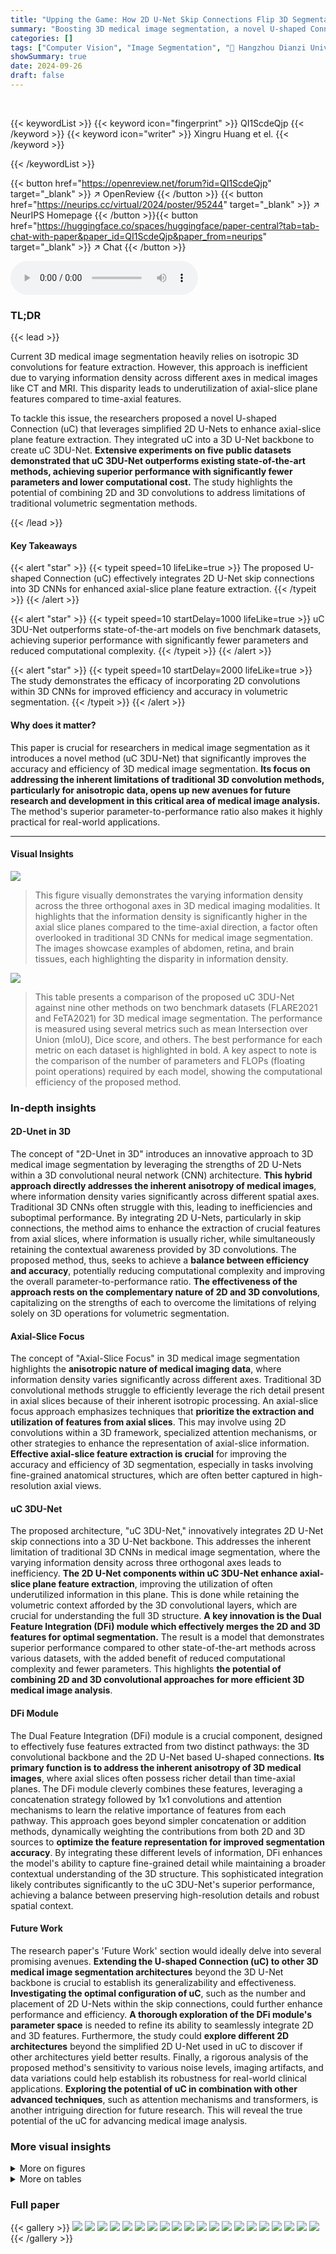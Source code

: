 ```yaml
---
title: "Upping the Game: How 2D U-Net Skip Connections Flip 3D Segmentation"
summary: "Boosting 3D medical image segmentation, a novel U-shaped Connection (uC) integrates 2D U-Net skip connections into 3D CNNs, improving axial-slice plane feature extraction, surpassing state-of-the-art ..."
categories: []
tags: ["Computer Vision", "Image Segmentation", "🏢 Hangzhou Dianzi University",]
showSummary: true
date: 2024-09-26
draft: false
---
```


<br>

{{< keywordList >}}
{{< keyword icon="fingerprint" >}} QI1ScdeQjp {{< /keyword >}}
{{< keyword icon="writer" >}} Xingru Huang et el. {{< /keyword >}}
 
{{< /keywordList >}}

{{< button href="https://openreview.net/forum?id=QI1ScdeQjp" target="_blank" >}}
↗ OpenReview
{{< /button >}}
{{< button href="https://neurips.cc/virtual/2024/poster/95244" target="_blank" >}}
↗ NeurIPS Homepage
{{< /button >}}{{< button href="https://huggingface.co/spaces/huggingface/paper-central?tab=tab-chat-with-paper&paper_id=QI1ScdeQjp&paper_from=neurips" target="_blank" >}}
↗ Chat
{{< /button >}}



<audio controls>
    <source src="https://ai-paper-reviewer.com/QI1ScdeQjp/podcast.wav" type="audio/wav">
    Your browser does not support the audio element.
</audio>


### TL;DR


{{< lead >}}

Current 3D medical image segmentation heavily relies on isotropic 3D convolutions for feature extraction. However, this approach is inefficient due to varying information density across different axes in medical images like CT and MRI. This disparity leads to underutilization of axial-slice plane features compared to time-axial features.



To tackle this issue, the researchers proposed a novel U-shaped Connection (uC) that leverages simplified 2D U-Nets to enhance axial-slice plane feature extraction.  They integrated uC into a 3D U-Net backbone to create uC 3DU-Net.  **Extensive experiments on five public datasets demonstrated that uC 3DU-Net outperforms existing state-of-the-art methods, achieving superior performance with significantly fewer parameters and lower computational cost.** The study highlights the potential of combining 2D and 3D convolutions to address limitations of traditional volumetric segmentation methods.

{{< /lead >}}


#### Key Takeaways

{{< alert "star" >}}
{{< typeit speed=10 lifeLike=true >}} The proposed U-shaped Connection (uC) effectively integrates 2D U-Net skip connections into 3D CNNs for enhanced axial-slice plane feature extraction. {{< /typeit >}}
{{< /alert >}}

{{< alert "star" >}}
{{< typeit speed=10 startDelay=1000 lifeLike=true >}} uC 3DU-Net outperforms state-of-the-art models on five benchmark datasets, achieving superior performance with significantly fewer parameters and reduced computational complexity. {{< /typeit >}}
{{< /alert >}}

{{< alert "star" >}}
{{< typeit speed=10 startDelay=2000 lifeLike=true >}} The study demonstrates the efficacy of incorporating 2D convolutions within 3D CNNs for improved efficiency and accuracy in volumetric segmentation. {{< /typeit >}}
{{< /alert >}}

#### Why does it matter?
This paper is crucial for researchers in medical image segmentation as it introduces a novel method (uC 3DU-Net) that significantly improves the accuracy and efficiency of 3D medical image segmentation.  **Its focus on addressing the inherent limitations of traditional 3D convolution methods, particularly for anisotropic data, opens up new avenues for future research and development in this critical area of medical image analysis.** The method's superior parameter-to-performance ratio also makes it highly practical for real-world applications.

------
#### Visual Insights



![](https://ai-paper-reviewer.com/QI1ScdeQjp/figures_1_1.jpg)

> This figure visually demonstrates the varying information density across the three orthogonal axes in 3D medical imaging modalities. It highlights that the information density is significantly higher in the axial slice planes compared to the time-axial direction, a factor often overlooked in traditional 3D CNNs for medical image segmentation. The images showcase examples of abdomen, retina, and brain tissues, each highlighting the disparity in information density.





![](https://ai-paper-reviewer.com/QI1ScdeQjp/tables_6_1.jpg)

> This table presents a comparison of the proposed uC 3DU-Net against nine other methods on two benchmark datasets (FLARE2021 and FeTA2021) for 3D medical image segmentation.  The performance is measured using several metrics such as mean Intersection over Union (mIoU), Dice score, and others.  The best performance for each metric on each dataset is highlighted in bold. A key aspect to note is the comparison of the number of parameters and FLOPs (floating point operations) required by each model, showing the computational efficiency of the proposed method.





### In-depth insights


#### 2D-Unet in 3D
The concept of "2D-Unet in 3D" introduces an innovative approach to 3D medical image segmentation by leveraging the strengths of 2D U-Nets within a 3D convolutional neural network (CNN) architecture.  **This hybrid approach directly addresses the inherent anisotropy of medical images**, where information density varies significantly across different spatial axes.  Traditional 3D CNNs often struggle with this, leading to inefficiencies and suboptimal performance. By integrating 2D U-Nets, particularly in skip connections, the method aims to enhance the extraction of crucial features from axial slices, where information is usually richer, while simultaneously retaining the contextual awareness provided by 3D convolutions. The proposed method, thus, seeks to achieve a **balance between efficiency and accuracy**, potentially reducing computational complexity and improving the overall parameter-to-performance ratio.  **The effectiveness of the approach rests on the complementary nature of 2D and 3D convolutions**, capitalizing on the strengths of each to overcome the limitations of relying solely on 3D operations for volumetric segmentation.

#### Axial-Slice Focus
The concept of "Axial-Slice Focus" in 3D medical image segmentation highlights the **anisotropic nature of medical imaging data**, where information density varies significantly across different axes.  Traditional 3D convolutional methods struggle to efficiently leverage the rich detail present in axial slices because of their inherent isotropic processing.  An axial-slice focus approach emphasizes techniques that **prioritize the extraction and utilization of features from axial slices**. This may involve using 2D convolutions within a 3D framework, specialized attention mechanisms, or other strategies to enhance the representation of axial-slice information.  **Effective axial-slice feature extraction is crucial** for improving the accuracy and efficiency of 3D segmentation, especially in tasks involving fine-grained anatomical structures, which are often better captured in high-resolution axial views.

#### uC 3DU-Net
The proposed architecture, "uC 3DU-Net," innovatively integrates 2D U-Net skip connections into a 3D U-Net backbone. This addresses the inherent limitation of traditional 3D CNNs in medical image segmentation, where the varying information density across three orthogonal axes leads to inefficiency.  **The 2D U-Net components within uC 3DU-Net enhance axial-slice plane feature extraction**, improving the utilization of often underutilized information in this plane. This is done while retaining the volumetric context afforded by the 3D convolutional layers, which are crucial for understanding the full 3D structure.  **A key innovation is the Dual Feature Integration (DFi) module which effectively merges the 2D and 3D features for optimal segmentation.**  The result is a model that demonstrates superior performance compared to other state-of-the-art methods across various datasets, with the added benefit of reduced computational complexity and fewer parameters.  This highlights **the potential of combining 2D and 3D convolutional approaches for more efficient 3D medical image analysis**.

#### DFi Module
The Dual Feature Integration (DFi) module is a crucial component, designed to effectively fuse features extracted from two distinct pathways: the 3D convolutional backbone and the 2D U-Net based U-shaped connections.  **Its primary function is to address the inherent anisotropy of 3D medical images**, where axial slices often possess richer detail than time-axial planes. The DFi module cleverly combines these features, leveraging a concatenation strategy followed by 1x1 convolutions and attention mechanisms to learn the relative importance of features from each pathway.  This approach goes beyond simpler concatenation or addition methods, dynamically weighting the contributions from both 2D and 3D sources to **optimize the feature representation for improved segmentation accuracy**. By integrating these different levels of information, DFi enhances the model's ability to capture fine-grained detail while maintaining a broader contextual understanding of the 3D structure.  This sophisticated integration likely contributes significantly to the uC 3DU-Net's superior performance, achieving a balance between preserving high-resolution details and robust spatial context.

#### Future Work
The research paper's 'Future Work' section would ideally delve into several promising avenues.  **Extending the U-shaped Connection (uC) to other 3D medical image segmentation architectures** beyond the 3D U-Net backbone is crucial to establish its generalizability and effectiveness.  **Investigating the optimal configuration of uC**, such as the number and placement of 2D U-Nets within the skip connections, could further enhance performance and efficiency.  **A thorough exploration of the DFi module's parameter space** is needed to refine its ability to seamlessly integrate 2D and 3D features.  Furthermore, the study could **explore different 2D architectures** beyond the simplified 2D U-Net used in uC to discover if other architectures yield better results.  Finally, a rigorous analysis of the proposed method's sensitivity to various noise levels, imaging artifacts, and data variations could help establish its robustness for real-world clinical applications. **Exploring the potential of uC in combination with other advanced techniques**, such as attention mechanisms and transformers, is another intriguing direction for future research.  This will reveal the true potential of the uC for advancing medical image analysis.


### More visual insights

<details>
<summary>More on figures
</summary>


![](https://ai-paper-reviewer.com/QI1ScdeQjp/figures_4_1.jpg)

> This figure illustrates the architecture of the proposed uC 3DU-Net.  It is a 3D U-Net based model. The encoder consists of five stages, each with a downsampling block (max-pooling + two 3D convolutions).  Stages 1-3 use a modified skip connection called 'U-shaped Connection' (uC) which leverages a simplified 2D U-Net to extract axial-slice plane features. The 5D tensors are reshaped to 4D for processing by uC. The decoder also has five stages with upsampling layers (transposed convolution) and Dual Feature Integration (DFi) blocks to combine 2D and 3D features, effectively adjusting the feature channel depth. The final layer converts to the required number of output classes.


![](https://ai-paper-reviewer.com/QI1ScdeQjp/figures_8_1.jpg)

> This figure shows the architecture of the proposed uC 3DU-Net.  It uses a 3D U-Net as its base, but modifies the skip connections.  The skip connections are replaced with the proposed 'U-shaped Connections' (uC) which are simplified 2D U-Nets.  The figure highlights the five encoding and decoding stages, showing how the 5D tensors are reshaped into 4D tensors for processing by the 2D U-Nets. Finally, a 'Dual Feature Integration' (DFi) block is shown which is used to combine the features extracted by the 3D and 2D convolutional layers.


![](https://ai-paper-reviewer.com/QI1ScdeQjp/figures_9_1.jpg)

> This figure illustrates the architecture of the proposed uC 3DU-Net, which uses a 3D U-Net as its backbone.  The encoder consists of five downsampling stages, each with a max-pooling layer and two 3D convolutional layers. The decoder uses five upsampling stages; in stages 1-3, 2D U-Nets (uC) are used to process the axial slice information; a Dual Feature Integration (DFi) module merges the 2D and 3D features to enhance feature extraction; finally, a 1x1 convolutional layer outputs the segmentation results.


![](https://ai-paper-reviewer.com/QI1ScdeQjp/figures_16_1.jpg)

> This figure shows the architecture of the proposed uC 3DU-Net. It uses a 3D U-Net as the backbone and integrates the U-shaped Connection (uC) module in stages 1 to 3.  The 5D input tensors are reshaped to 4D before being fed into the 2D uC modules, and a Dual Feature Integration (DFi) module is used in the upsampling layers to combine 2D and 3D features.


![](https://ai-paper-reviewer.com/QI1ScdeQjp/figures_16_2.jpg)

> This figure illustrates the architecture of the proposed uC 3DU-Net model.  It uses a 3D U-Net as its base, but modifies the skip connections with a simplified 2D U-Net (called uC). The figure highlights the five encoding and decoding stages.  In the encoding stages, max-pooling and 3D convolutions reduce spatial dimensions and increase channel depth.  In stages 1-3, the input 5D tensors are converted to 4D tensors to allow for processing by the 2D uC. The decoding stages use transposed convolutions to upsample, and DFi blocks to effectively adjust the channel depth. The model combines 2D and 3D features to improve segmentation performance.


![](https://ai-paper-reviewer.com/QI1ScdeQjp/figures_19_1.jpg)

> This figure provides a detailed illustration of the uC 3DU-Net architecture, which is a modified 3D U-Net that integrates a simplified 2D U-Net (the U-shaped connection, or uC) into its skip connections.  The figure shows the five encoding and decoding stages.  The key innovation is the use of the uC module in stages 1-3, where the input 5D tensors are reshaped to 4D tensors for processing by the 2D U-Net. The DFi block is also highlighted, showing how features from the 2D and 3D parts of the network are combined.


![](https://ai-paper-reviewer.com/QI1ScdeQjp/figures_20_1.jpg)

> This figure shows the qualitative comparison of segmentation results for 3D UX-Net and SegResNet with and without the proposed U-shaped Connection (uC) method. The results are visually presented for different organ classes on the FLARE2021 dataset. The uC method improves the segmentation results by enhancing the extraction of axial-slice plane features.  The images have been cropped for improved visual clarity.


![](https://ai-paper-reviewer.com/QI1ScdeQjp/figures_20_2.jpg)

> This figure illustrates the architecture of the proposed uC 3DU-Net, a modified 3D U-Net that incorporates 2D U-Nets within its skip connections.  The figure highlights the five encoding and decoding stages, showing how the 3D convolutional layers are combined with 2D U-Net layers to improve the extraction of features from axial slices. The use of a Dual Feature Integration (DFi) module is also highlighted to effectively merge the 2D and 3D features.


![](https://ai-paper-reviewer.com/QI1ScdeQjp/figures_21_1.jpg)

> This figure provides a detailed illustration of the uC 3DU-Net architecture.  It shows the 3D U-Net backbone with its five encoding-decoding stages. Each downsampling stage uses max-pooling followed by two 3D convolutional layers.  Stages 1-3 have a unique modification where 5D tensors (W, H, D, C) are reshaped to 4D tensors to be processed by the 2D U-net skip connection (uC).  Each upsampling stage employs a transposed convolution and a dual feature integration (DFi) block to integrate features from the 2D and 3D pathways and adjust the feature channel depth. The figure highlights the key components of the architecture and how they interact to achieve efficient axial-slice plane feature utilization.


![](https://ai-paper-reviewer.com/QI1ScdeQjp/figures_21_2.jpg)

> This figure illustrates the architecture of the proposed uC 3DU-Net, a 3D U-Net based model that integrates 2D U-Net skip connections (uC) to improve axial-slice plane feature utilization.  The figure details the encoder and decoder stages, highlighting the use of 3D convolutions, max-pooling, transposed convolutions, and the dual feature integration (DFi) module.  The schematic shows how the 5D input tensors are transformed into 4D tensors for processing by the 2D U-Nets within the skip connections.  It also shows how the DFi module integrates 2D and 3D features at each upsampling layer.


</details>




<details>
<summary>More on tables
</summary>


![](https://ai-paper-reviewer.com/QI1ScdeQjp/tables_6_2.jpg)
> This table presents a comparison of the proposed uC 3DU-Net against nine other methods for medical image segmentation on two datasets (FLARE2021 and FeTA2021).  It shows the number of parameters and FLOPs (floating point operations) for each method, along with several key performance metrics (Mean, Spleen, Kidney, Liver, Pancreas, ECF, GM, WM, Vent, Cereb, DGM, BS) to evaluate segmentation accuracy. The best performance for each metric is highlighted in bold.  Part of the data used in this comparison is sourced from reference [56].

![](https://ai-paper-reviewer.com/QI1ScdeQjp/tables_7_1.jpg)
> This table presents the Peak Signal-to-Noise Ratio (PSNR) results for image reconstruction experiments conducted on the OIMHS dataset. Three different methods were compared: the baseline 3D U-Net, 3D U-Net with 3D U-shaped connections (+3D uC), and 3D U-Net with 2D U-shaped connections (+2D uC).  The PSNR values reflect the quality of the reconstructed axial-slice plane images, with higher values indicating better reconstruction quality.  The table demonstrates the improvement in reconstruction fidelity achieved by incorporating the U-shaped connections, particularly the 2D variant.

![](https://ai-paper-reviewer.com/QI1ScdeQjp/tables_7_2.jpg)
> This table presents a comparison of the performance of three different models (3D U-Net, 3D U-Net + 3D uC, and 3D U-Net + 2D uC) on the OIMHS dataset across varying channel depths.  The metrics used for comparison include mIoU (mean Intersection over Union), Dice, ASSD (Average Symmetric Surface Distance), HD95 (95th percentile Hausdorff Distance), and AdjRand (Adjusted Rand Index).  The table shows how the performance and parameter counts of each model change as the channel depth increases. This allows for an analysis of how the dimensionality of the convolution operation (2D vs. 3D) impacts efficiency and performance when used in conjunction with the uC.

![](https://ai-paper-reviewer.com/QI1ScdeQjp/tables_7_3.jpg)
> This table presents a comparison of various state-of-the-art 3D medical image segmentation models' performance on the FLARE2021 dataset, both with and without the integration of the proposed U-shaped Connection (uC) module.  It demonstrates the improvement in performance metrics (mIoU, Dice, ASSD, HD95, AdjRand) achieved by incorporating the uC into different backbones. The table highlights that uC consistently improves performance across various architectures, indicating its robustness and generalizability.

![](https://ai-paper-reviewer.com/QI1ScdeQjp/tables_7_4.jpg)
> This table presents a detailed breakdown of the Dual Feature Integration (DFi) module's performance on the OIMHS dataset.  It compares different configurations of DFI, including applying it to different stages of the U-Net architecture, against a baseline (no DFI).  The results are presented for several evaluation metrics such as mIoU, Dice, ASSD, HD95, and AdjRand, for each of the four classes of the OIMHS dataset (Average, Macular Hole, Macular Edema, Choroid, Retinal).  The best values for each metric are highlighted to show the optimal DFI configuration.

![](https://ai-paper-reviewer.com/QI1ScdeQjp/tables_8_1.jpg)
> This table presents a comparison of the proposed uC 3DU-Net model's performance against nine other state-of-the-art methods on two benchmark datasets for medical image segmentation: FLARE2021 and FeTA2021.  The metrics used to evaluate performance include multiple measures relevant to the accuracy and efficiency of segmentation. The best performance is highlighted in bold for each metric, allowing for easy identification of the top performing models and comparison across different evaluation metrics.  Part of the data is taken from reference [56].

![](https://ai-paper-reviewer.com/QI1ScdeQjp/tables_8_2.jpg)
> This table presents the ablation study results on the OIMHS dataset, showing the impact of integrating the U-shaped Connection (uC) at different stages of the 3D U-Net architecture.  It compares the performance metrics (mIoU, Dice, ASSD, HD95, AdjRand) across various configurations, demonstrating the effectiveness of the uC module in enhancing the model's ability to capture axial-slice plane features. The results show how the choice of uC integration stage significantly influences the overall performance. The row with uC integration in stages 1, 2, and 3, combined with the Dual Feature Integration (DFi) module, achieves the best results. 

![](https://ai-paper-reviewer.com/QI1ScdeQjp/tables_9_1.jpg)
> This table presents a comparison of the performance of three different models (3D U-Net, 3D U-Net + 3D uC, and 3D U-Net + 2D uC) across various channel depths on the OIMHS dataset.  The table shows the number of parameters, FLOPs, mIoU, Dice, ASSD, HD95, and AdjRand for each model and channel depth.  The best results for each metric are highlighted in bold, allowing for easy comparison of model performance and efficiency.

![](https://ai-paper-reviewer.com/QI1ScdeQjp/tables_14_1.jpg)
> This table presents a comparison of the proposed uC 3DU-Net against nine other methods on two datasets: FLARE2021 and FeTA2021.  The comparison includes the number of parameters and FLOPs (floating point operations), as well as several evaluation metrics for each organ or tissue in each dataset.  The best-performing method for each metric is highlighted in bold.

![](https://ai-paper-reviewer.com/QI1ScdeQjp/tables_15_1.jpg)
> This table presents a comparison of the proposed uC 3DU-Net against nine other methods on two datasets (FLARE2021 and FeTA2021).  The metrics used to evaluate the models include the number of parameters (#Params), floating point operations (FLOPs), mean Intersection over Union (mIoU), Dice coefficient, and the Hausdorff distance at 95th percentile (HD95).  The best performing model for each metric on each dataset is highlighted in bold.  Note that some of the data included in the table is from a previous publication.

![](https://ai-paper-reviewer.com/QI1ScdeQjp/tables_15_2.jpg)
> This table presents a comparison of the uC 3DU-Net's performance against four other methods on the BTCV dataset for medical image segmentation.  The metrics used for comparison include mIoU (mean Intersection over Union), Dice coefficient, Average Surface Distance (ASSD), Hausdorff Distance (HD95), and Adjusted Rand Index (AdjRand). The table shows the performance of each method in terms of these metrics, with the best performance for each metric highlighted in bold.  This allows for a direct comparison of the proposed method's effectiveness against established techniques on a challenging dataset with 13 classes.

![](https://ai-paper-reviewer.com/QI1ScdeQjp/tables_15_3.jpg)
> This table presents a comparison of the proposed uC 3DU-Net against nine other methods on two datasets: FLARE2021 and FeTA2021.  The comparison includes the number of parameters, FLOPS (floating point operations per second), and several evaluation metrics (mean IoU, Dice score, and others) for each organ or tissue type in the datasets. The best performance for each metric is highlighted in bold, indicating the superiority of the proposed method.

![](https://ai-paper-reviewer.com/QI1ScdeQjp/tables_16_1.jpg)
> This table presents a comparison of the proposed uC 3DU-Net model's performance against nine other methods on two datasets, FLARE2021 and FeTA2021.  The metrics used for comparison include various measures of segmentation accuracy (e.g., mean Intersection over Union (mIoU), Dice score).  The table also shows the number of parameters and FLOPS (floating point operations per second) for each model, providing insights into computational efficiency. The best performance for each metric on each dataset is highlighted in bold.

![](https://ai-paper-reviewer.com/QI1ScdeQjp/tables_17_1.jpg)
> This table presents a comparison of the proposed uC 3DU-Net model's performance against nine other methods on two datasets, FLARE2021 and FeTA2021.  The comparison includes several metrics (e.g., mean IoU, Dice score) across different organ classes within each dataset.  The best performance for each metric is highlighted in bold.

![](https://ai-paper-reviewer.com/QI1ScdeQjp/tables_17_2.jpg)
> This table presents a comparison of the proposed uC 3DU-Net model's performance against nine other state-of-the-art methods on two publicly available datasets: FLARE2021 and FeTA2021.  The results are shown for several key metrics, including the number of parameters and FLOPs (floating-point operations), as well as organ-specific metrics for each dataset (e.g., Dice, mIoU, and HD95 for FLARE2021;  similar metrics for FeTA2021). The best performance for each metric across all methods is highlighted in bold, allowing for easy identification of the superior-performing model.  The inclusion of data from reference [56] indicates a comparative analysis incorporating results from a previous publication.

![](https://ai-paper-reviewer.com/QI1ScdeQjp/tables_17_3.jpg)
> This table presents a comparison of the proposed uC 3DU-Net against nine other methods on two datasets, FLARE2021 and FeTA2021, for abdominal and fetal brain segmentation.  The table shows the number of parameters and FLOPs (floating point operations) for each method, along with key evaluation metrics such as mean Intersection over Union (mIoU) and Dice similarity coefficient for each organ or tissue class.  The best performing method for each metric is highlighted in bold.  The results demonstrate that uC 3DU-Net achieves superior performance while using fewer parameters.

![](https://ai-paper-reviewer.com/QI1ScdeQjp/tables_17_4.jpg)
> This table presents a comparison of the proposed uC 3DU-Net against nine other state-of-the-art methods for medical image segmentation on two datasets: FLARE2021 and FeTA2021.  The results are reported for various metrics such as mean Intersection over Union (mIoU), Dice coefficient, and others.  The table also includes the number of parameters (#Params) and floating-point operations (FLOPs) for each method, indicating computational complexity.

![](https://ai-paper-reviewer.com/QI1ScdeQjp/tables_18_1.jpg)
> This table presents a comparison of the proposed uC 3DU-Net against nine other methods on two datasets, FLARE2021 and FeTA2021.  It shows the number of parameters (#Params), floating point operations (FLOPS), mean Intersection over Union (mIoU), Dice score, and other relevant metrics (e.g., volume overlap error (VOE), Hausdorff distance (HD95), Adjusted Rand Index (AdjRand)) for each method on the datasets.  The best performance for each metric is highlighted in bold, indicating the superiority of the proposed method.

![](https://ai-paper-reviewer.com/QI1ScdeQjp/tables_18_2.jpg)
> This table presents a comparison of the proposed uC 3DU-Net model's performance against nine other state-of-the-art methods on two datasets: FLARE2021 and FeTA2021.  The metrics used for comparison include various performance indicators such as mean Intersection over Union (mIoU), Dice coefficient, Volume Overlap Error (VOE), Hausdorff Distance (HD), and Adjusted Rand Index. The table highlights the best performance achieved by each method for each metric across both datasets.  Part of the data in this table is sourced from another publication (reference [56]).

![](https://ai-paper-reviewer.com/QI1ScdeQjp/tables_18_3.jpg)
> This table presents a comparison of the proposed uC 3DU-Net model's performance against nine other state-of-the-art methods on two datasets: FLARE2021 and FeTA2021.  The metrics used for comparison include various segmentation performance measures such as Mean IoU, Dice score, and others.  The table highlights the superior performance of uC 3DU-Net, particularly its ability to achieve better performance while using significantly fewer parameters.  A portion of the data used for comparison was obtained from a previous study referenced as [56].

![](https://ai-paper-reviewer.com/QI1ScdeQjp/tables_19_1.jpg)
> This table presents a comparison of the proposed uC 3DU-Net model's performance against nine other methods on two datasets: FLARE2021 and FeTA2021.  The table shows key metrics like the number of parameters, FLOPs (floating point operations), mean Intersection over Union (mIoU), Dice similarity coefficient, and other evaluation metrics for each organ or brain region in the datasets. The best performing model for each metric is highlighted in bold.

![](https://ai-paper-reviewer.com/QI1ScdeQjp/tables_19_2.jpg)
> This table presents a comparison of the proposed uC 3DU-Net model's performance against nine other state-of-the-art methods on two benchmark datasets for medical image segmentation (FLARE2021 and FeTA2021).  The metrics used to evaluate performance include various measures such as Mean IoU, Dice scores, and others for different organ classes.  The table highlights the superior performance of the proposed method, which achieves the best results across multiple metrics while also having a reduced number of parameters compared to other methods.

</details>




### Full paper

{{< gallery >}}
<img src="https://ai-paper-reviewer.com/QI1ScdeQjp/1.png" class="grid-w50 md:grid-w33 xl:grid-w25" />
<img src="https://ai-paper-reviewer.com/QI1ScdeQjp/2.png" class="grid-w50 md:grid-w33 xl:grid-w25" />
<img src="https://ai-paper-reviewer.com/QI1ScdeQjp/3.png" class="grid-w50 md:grid-w33 xl:grid-w25" />
<img src="https://ai-paper-reviewer.com/QI1ScdeQjp/4.png" class="grid-w50 md:grid-w33 xl:grid-w25" />
<img src="https://ai-paper-reviewer.com/QI1ScdeQjp/5.png" class="grid-w50 md:grid-w33 xl:grid-w25" />
<img src="https://ai-paper-reviewer.com/QI1ScdeQjp/6.png" class="grid-w50 md:grid-w33 xl:grid-w25" />
<img src="https://ai-paper-reviewer.com/QI1ScdeQjp/7.png" class="grid-w50 md:grid-w33 xl:grid-w25" />
<img src="https://ai-paper-reviewer.com/QI1ScdeQjp/8.png" class="grid-w50 md:grid-w33 xl:grid-w25" />
<img src="https://ai-paper-reviewer.com/QI1ScdeQjp/9.png" class="grid-w50 md:grid-w33 xl:grid-w25" />
<img src="https://ai-paper-reviewer.com/QI1ScdeQjp/10.png" class="grid-w50 md:grid-w33 xl:grid-w25" />
<img src="https://ai-paper-reviewer.com/QI1ScdeQjp/11.png" class="grid-w50 md:grid-w33 xl:grid-w25" />
<img src="https://ai-paper-reviewer.com/QI1ScdeQjp/12.png" class="grid-w50 md:grid-w33 xl:grid-w25" />
<img src="https://ai-paper-reviewer.com/QI1ScdeQjp/13.png" class="grid-w50 md:grid-w33 xl:grid-w25" />
<img src="https://ai-paper-reviewer.com/QI1ScdeQjp/14.png" class="grid-w50 md:grid-w33 xl:grid-w25" />
<img src="https://ai-paper-reviewer.com/QI1ScdeQjp/15.png" class="grid-w50 md:grid-w33 xl:grid-w25" />
<img src="https://ai-paper-reviewer.com/QI1ScdeQjp/16.png" class="grid-w50 md:grid-w33 xl:grid-w25" />
<img src="https://ai-paper-reviewer.com/QI1ScdeQjp/17.png" class="grid-w50 md:grid-w33 xl:grid-w25" />
<img src="https://ai-paper-reviewer.com/QI1ScdeQjp/18.png" class="grid-w50 md:grid-w33 xl:grid-w25" />
<img src="https://ai-paper-reviewer.com/QI1ScdeQjp/19.png" class="grid-w50 md:grid-w33 xl:grid-w25" />
<img src="https://ai-paper-reviewer.com/QI1ScdeQjp/20.png" class="grid-w50 md:grid-w33 xl:grid-w25" />
{{< /gallery >}}